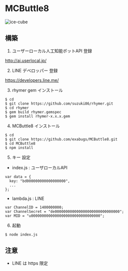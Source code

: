# MCButtle8

![ice-cube](https://cloud.githubusercontent.com/assets/1234874/16717116/4757542a-474a-11e6-9934-d8d4df65e665.jpg)

## 構築

 1. ユーザーローカル人工知能ボットAPI 登録

  http://ai.userlocal.jp/

 2. LINE デベロッパー 登録

  https://developers.line.me/

 3. rhymer gem インストール

   ```
$ cd
$ git clone https://github.com/suzuki86/rhymer.git
$ cd rhymer
$ gem build rhymer.gemspec
$ gem install rhymer-x.x.x.gem
```

 4. MCButtle8 インストール

   ```
$ cd
$ git clone https://github.com/exabugs/MCButtle8.git
$ cd MCButtle8
$ npm install
```

 5. キー 設定
   - index.js : ユーザローカルAPI

  ```
  var data = {
    key: "bd000000000000000000",
    ...
  };
  ```
   - lambda.js : LINE

  ```
  var ChannelID = 1400000000;
  var ChannelSecret = "de000000000000000000000000000000";
  var MID = "u00000000000000000000000000000000";
  ```

 6. 起動

   ```
   $ node index.js
   ```
   
 ## 注意
  - LINE は https 限定




